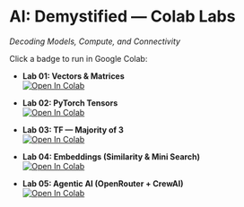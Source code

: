 # AI: Demystified — Colab Labs
*Decoding Models, Compute, and Connectivity*

Click a badge to run in Google Colab:

- **Lab 01: Vectors & Matrices**  
  [![Open In Colab](https://colab.research.google.com/assets/colab-badge.svg)](
  https://colab.research.google.com/github/CognitiveEdge-Labs/ai-demystified-colabs/blob/main/01_vectors_matrices.ipynb)

- **Lab 02: PyTorch Tensors**  
  [![Open In Colab](https://colab.research.google.com/assets/colab-badge.svg)](
  https://colab.research.google.com/github/CognitiveEdge-Labs/ai-demystified-colabs/blob/main/02_pytorch_tensors.ipynb)

 - **Lab 03: TF — Majority of 3**  
 [![Open In Colab](https://colab.research.google.com/assets/colab-badge.svg)](
 https://colab.research.google.com/github/CognitiveEdge-Labs/ai-demystified-colabs/blob/main/03_tf_majority_of_three.ipynb)

- **Lab 04: Embeddings (Similarity & Mini Search)**  
  [![Open In Colab](https://colab.research.google.com/assets/colab-badge.svg)](
  https://colab.research.google.com/github/CognitiveEdge-Labs/ai-demystified-colabs/blob/main/04_embeddings_basics.ipynb)

 - **Lab 05: Agentic AI (OpenRouter + CrewAI)**  
 [![Open In Colab](https://colab.research.google.com/assets/colab-badge.svg)](
 https://colab.research.google.com/github/CognitiveEdge-Labs/ai-demystified-colabs/blob/main/agentic-ai.ipynb)



